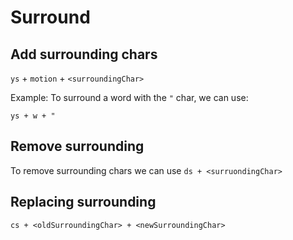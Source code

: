 # Surround

## Add surrounding chars
`ys` + `motion` + `<surroundingChar>`

Example: To surround a word with the `"` char, we can use:

`ys + w + "`

## Remove surrounding
To remove surrounding chars we can use `ds + <surruondingChar>`

## Replacing surrounding

`cs + <oldSurroundingChar> + <newSurroundingChar>`
